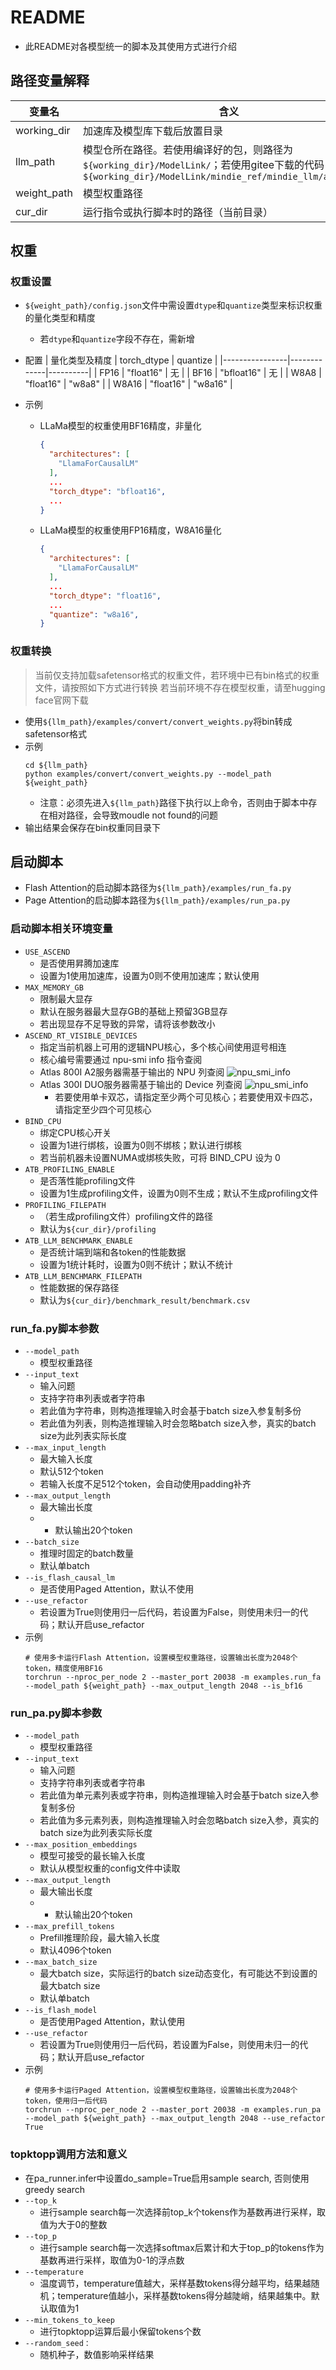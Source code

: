 # README

- 此README对各模型统一的脚本及其使用方式进行介绍

## 路径变量解释
| 变量名  | 含义                                             |
|--------|--------------------------------------------------|
| working_dir | 加速库及模型库下载后放置目录                  |
| llm_path | 模型仓所在路径。若使用编译好的包，则路径为`${working_dir}/ModelLink/`；若使用gitee下载的代码，则路径为`${working_dir}/ModelLink/mindie_ref/mindie_llm/atb_models`    |
| weight_path | 模型权重路径                                 |
| cur_dir | 运行指令或执行脚本时的路径（当前目录）                  |

## 权重

### 权重设置
- `${weight_path}/config.json`文件中需设置`dtype`和`quantize`类型来标识权重的量化类型和精度
  - 若`dtype`和`quantize`字段不存在，需新增

- 配置
  | 量化类型及精度  | torch_dtype | quantize |
  |----------------|-------------|----------|
  | FP16           | "float16"   | 无       |
  | BF16           | "bfloat16"  | 无       |
  | W8A8           | "float16"   | "w8a8"   |
  | W8A16          | "float16"   | "w8a16"  |

- 示例
  - LLaMa模型的权重使用BF16精度，非量化
    ```json
    {
      "architectures": [
        "LlamaForCausalLM"
      ],
      ...
      "torch_dtype": "bfloat16",
      ...
    }
    ```
  - LLaMa模型的权重使用FP16精度，W8A16量化
    ```json
    {
      "architectures": [
        "LlamaForCausalLM"
      ],
      ...
      "torch_dtype": "float16",
      ...
      "quantize": "w8a16",
    }
    ```

### 权重转换
> 当前仅支持加载safetensor格式的权重文件，若环境中已有bin格式的权重文件，请按照如下方式进行转换
> 若当前环境不存在模型权重，请至hugging face官网下载
- 使用`${llm_path}/examples/convert/convert_weights.py`将bin转成safetensor格式
- 示例
    ```shell
    cd ${llm_path}
    python examples/convert/convert_weights.py --model_path ${weight_path}
    ```
  - 注意：必须先进入`${llm_path}`路径下执行以上命令，否则由于脚本中存在相对路径，会导致moudle not found的问题
- 输出结果会保存在bin权重同目录下

## 启动脚本
- Flash Attention的启动脚本路径为`${llm_path}/examples/run_fa.py`
- Page Attention的启动脚本路径为`${llm_path}/examples/run_pa.py`

### 启动脚本相关环境变量
  - `USE_ASCEND`
    - 是否使用昇腾加速库
    - 设置为1使用加速库，设置为0则不使用加速库；默认使用
  - `MAX_MEMORY_GB`
    - 限制最大显存
    - 默认在服务器最大显存GB的基础上预留3GB显存
    - 若出现显存不足导致的异常，请将该参数改小
  - `ASCEND_RT_VISIBLE_DEVICES`
    - 指定当前机器上可用的逻辑NPU核心，多个核心间使用逗号相连
    - 核心编号需要通过 npu-smi info 指令查阅
    - Atlas 800I A2服务器需基于输出的 NPU 列查阅
        ![npu_smi_info](../images/npu_smi_info_800i_a2.png)
    - Atlas 300I DUO服务器需基于输出的 Device 列查阅
        ![npu_smi_info](../images/npu_smi_info_300i_duo.png)
        - 若要使用单卡双芯，请指定至少两个可见核心；若要使用双卡四芯，请指定至少四个可见核心
  - `BIND_CPU`
    - 绑定CPU核心开关
    - 设置为1进行绑核，设置为0则不绑核；默认进行绑核
    - 若当前机器未设置NUMA或绑核失败，可将 BIND_CPU 设为 0
  - `ATB_PROFILING_ENABLE`
    - 是否落性能profiling文件
    - 设置为1生成profiling文件，设置为0则不生成；默认不生成profiling文件
  - `PROFILING_FILEPATH`
    - （若生成profiling文件）profiling文件的路径
    - 默认为`${cur_dir}/profiling`
  - `ATB_LLM_BENCHMARK_ENABLE`
    - 是否统计端到端和各token的性能数据
    - 设置为1统计耗时，设置为0则不统计；默认不统计
  - `ATB_LLM_BENCHMARK_FILEPATH`
    - 性能数据的保存路径
    - 默认为`${cur_dir}/benchmark_result/benchmark.csv`

### run_fa.py脚本参数
- `--model_path`
  - 模型权重路径
- `--input_text`
  - 输入问题
  - 支持字符串列表或者字符串
  - 若此值为字符串，则构造推理输入时会基于batch size入参复制多份
  - 若此值为列表，则构造推理输入时会忽略batch size入参，真实的batch size为此列表实际长度
- `--max_input_length`
  - 最大输入长度
  - 默认512个token
  - 若输入长度不足512个token，会自动使用padding补齐
- `--max_output_length`
  - 最大输出长度
  - - 默认输出20个token
- `--batch_size`
  - 推理时固定的batch数量
  - 默认单batch
- `--is_flash_causal_lm`
  - 是否使用Paged Attention，默认不使用
- `--use_refactor`
    - 若设置为True则使用归一后代码，若设置为False，则使用未归一的代码；默认开启use_refactor
- 示例
  ```shell
  # 使用多卡运行Flash Attention，设置模型权重路径，设置输出长度为2048个token，精度使用BF16
  torchrun --nproc_per_node 2 --master_port 20038 -m examples.run_fa --model_path ${weight_path} --max_output_length 2048 --is_bf16
  ```

### run_pa.py脚本参数
- `--model_path`
  - 模型权重路径
- `--input_text`
  - 输入问题
  - 支持字符串列表或者字符串
  - 若此值为单元素列表或字符串，则构造推理输入时会基于batch size入参复制多份
  - 若此值为多元素列表，则构造推理输入时会忽略batch size入参，真实的batch size为此列表实际长度
- `--max_position_embeddings`
  - 模型可接受的最长输入长度
  - 默认从模型权重的config文件中读取
- `--max_output_length`
  - 最大输出长度
  - - 默认输出20个token
- `--max_prefill_tokens`
  - Prefill推理阶段，最大输入长度
  - 默认4096个token
- `--max_batch_size`
  - 最大batch size，实际运行的batch size动态变化，有可能达不到设置的最大batch size
  - 默认单batch
- `--is_flash_model`
  - 是否使用Paged Attention，默认使用
- `--use_refactor`
    - 若设置为True则使用归一后代码，若设置为False，则使用未归一的代码；默认开启use_refactor
- 示例
  ```shell
  # 使用多卡运行Paged Attention，设置模型权重路径，设置输出长度为2048个token，使用归一后代码
  torchrun --nproc_per_node 2 --master_port 20038 -m examples.run_pa --model_path ${weight_path} --max_output_length 2048 --use_refactor True
  ```

### topktopp调用方法和意义
  - 在pa_runner.infer中设置do_sample=True启用sample search, 否则使用greedy search
- `--top_k`
  - 进行sample search每一次选择前top_k个tokens作为基数再进行采样，取值为大于0的整数
- `--top_p`
  - 进行sample search每一次选择softmax后累计和大于top_p的tokens作为基数再进行采样，取值为0-1的浮点数
- `--temperature`
  - 温度调节，temperature值越大，采样基数tokens得分越平均，结果越随机；temperature值越小，采样基数tokens得分越陡峭，结果越集中。默认取值为1
- `--min_tokens_to_keep`
  -  进行topktopp运算后最小保留tokens个数
- `--random_seed：`
  - 随机种子，数值影响采样结果
  